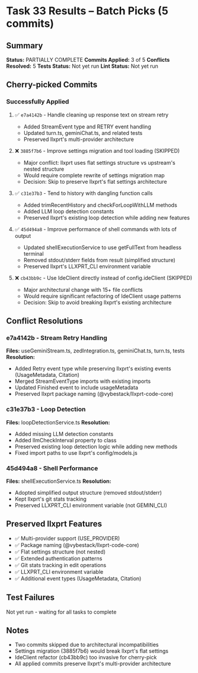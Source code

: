 # Task 33 Results – Batch Picks (5 commits)

## Summary
**Status:** PARTIALLY COMPLETE
**Commits Applied:** 3 of 5
**Conflicts Resolved:** 5
**Tests Status:** Not yet run
**Lint Status:** Not yet run

## Cherry-picked Commits

### Successfully Applied
1. ✅ `e7a4142b` - Handle cleaning up response text on stream retry
   - Added StreamEvent type and RETRY event handling
   - Updated turn.ts, geminiChat.ts, and related tests
   - Preserved llxprt's multi-provider architecture

2. ❌ `3885f7b6` - Improve settings migration and tool loading (SKIPPED)
   - Major conflict: llxprt uses flat settings structure vs upstream's nested structure
   - Would require complete rewrite of settings migration map
   - Decision: Skip to preserve llxprt's flat settings architecture

3. ✅ `c31e37b3` - Tend to history with dangling function calls
   - Added trimRecentHistory and checkForLoopWithLLM methods
   - Added LLM loop detection constants
   - Preserved llxprt's existing loop detection while adding new features

4. ✅ `45d494a8` - Improve performance of shell commands with lots of output
   - Updated shellExecutionService to use getFullText from headless terminal
   - Removed stdout/stderr fields from result (simplified structure)
   - Preserved llxprt's LLXPRT_CLI environment variable

5. ❌ `cb43bb9c` - Use IdeClient directly instead of config.ideClient (SKIPPED)
   - Major architectural change with 15+ file conflicts
   - Would require significant refactoring of IdeClient usage patterns
   - Decision: Skip to avoid breaking llxprt's existing architecture

## Conflict Resolutions

### e7a4142b - Stream Retry Handling
**Files:** useGeminiStream.ts, zedIntegration.ts, geminiChat.ts, turn.ts, tests
**Resolution:** 
- Added Retry event type while preserving llxprt's existing events (UsageMetadata, Citation)
- Merged StreamEventType imports with existing imports
- Updated Finished event to include usageMetadata
- Preserved llxprt package naming (@vybestack/llxprt-code-core)

### c31e37b3 - Loop Detection
**Files:** loopDetectionService.ts
**Resolution:**
- Added missing LLM detection constants
- Added llmCheckInterval property to class
- Preserved existing loop detection logic while adding new methods
- Fixed import paths to use llxprt's config/models.js

### 45d494a8 - Shell Performance
**Files:** shellExecutionService.ts
**Resolution:**
- Adopted simplified output structure (removed stdout/stderr)
- Kept llxprt's git stats tracking
- Preserved LLXPRT_CLI environment variable (not GEMINI_CLI)

## Preserved llxprt Features
- ✅ Multi-provider support (USE_PROVIDER)
- ✅ Package naming (@vybestack/llxprt-code-core)
- ✅ Flat settings structure (not nested)
- ✅ Extended authentication patterns
- ✅ Git stats tracking in edit operations
- ✅ LLXPRT_CLI environment variable
- ✅ Additional event types (UsageMetadata, Citation)

## Test Failures
Not yet run - waiting for all tasks to complete

## Notes
- Two commits skipped due to architectural incompatibilities
- Settings migration (3885f7b6) would break llxprt's flat settings
- IdeClient refactor (cb43bb9c) too invasive for cherry-pick
- All applied commits preserve llxprt's multi-provider architecture